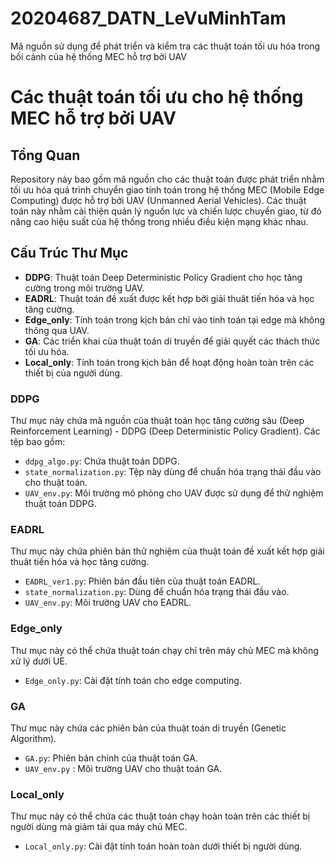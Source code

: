 # 20204687_DATN_LeVuMinhTam
Mã nguồn sử dụng để phát triển và kiểm tra các thuật toán tối ưu hóa trong bối cảnh của hệ thống MEC hỗ trợ bởi UAV
# Các thuật toán tối ưu cho hệ thống MEC hỗ trợ bởi UAV

## Tổng Quan
Repository này bao gồm mã nguồn cho các thuật toán được phát triển nhằm tối ưu hóa quá trình chuyển giao tính toán trong hệ thống MEC (Mobile Edge Computing) được hỗ trợ bởi UAV (Unmanned Aerial Vehicles). Các thuật toán này nhằm cải thiện quản lý nguồn lực và chiến lược chuyển giao, từ đó nâng cao hiệu suất của hệ thống trong nhiều điều kiện mạng khác nhau.

## Cấu Trúc Thư Mục
- **DDPG**: Thuật toán Deep Deterministic Policy Gradient cho học tăng cường trong môi trường UAV.
- **EADRL**: Thuật toán đề xuất được kết hợp bởi giải thuât tiến hóa và học tăng cường.
- **Edge_only**: Tính toán trong kịch bản chỉ vào tính toán tại edge mà không thông qua UAV.
- **GA**: Các triển khai của thuật toán di truyền để giải quyết các thách thức tối ưu hóa.
- **Local_only**: Tính toán trong kịch bản để hoạt động hoàn toàn trên các thiết bị của người dùng.

### DDPG
Thư mục này chứa mã nguồn của thuật toán học tăng cường sâu (Deep Reinforcement Learning) - DDPG (Deep Deterministic Policy Gradient). Các tệp bao gồm:
- `ddpg_algo.py`: Chứa thuật toán DDPG.
- `state_normalization.py`: Tệp này dùng để chuẩn hóa trạng thái đầu vào cho thuật toán.
- `UAV_env.py`: Môi trường mô phỏng cho UAV được sử dụng để thử nghiệm thuật toán DDPG.

### EADRL
Thư mục này chứa phiên bản thử nghiệm của thuật toán đề xuất kết hợp giải thuât tiến hóa và học tăng cường.
- `EADRL_ver1.py`: Phiên bản đầu tiên của thuật toán EADRL.
- `state_normalization.py`: Dùng để chuẩn hóa trạng thái đầu vào.
- `UAV_env.py`: Môi trường UAV cho EADRL.

### Edge_only
Thư mục này có thể chứa thuật toán chạy chỉ trên máy chủ MEC mà không xử lý dưới UE.
- `Edge_only.py`: Cài đặt tính toán cho edge computing.

### GA
Thư mục này chứa các phiên bản của thuật toán di truyền (Genetic Algorithm).
- `GA.py`: Phiên bản chính của thuật toán GA.
- `UAV_env.py` : Môi trường UAV cho thuật toán GA.

### Local_only
Thư mục này có thể chứa các thuật toán chạy hoàn toàn trên các thiết bị người dùng mà giảm tải qua máy chủ MEC.
- `Local_only.py`: Cài đặt tính toán hoàn toàn dưới thiết bị người dùng.
